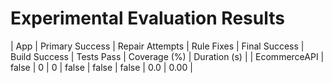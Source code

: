 # Experimental Evaluation Results

| App | Primary Success | Repair Attempts | Rule Fixes | Final Success | Build Success | Tests Pass | Coverage (%) | Duration (s) |
| EcommerceAPI | false | 0 | 0 | false | false | false | 0.0 | 0.00 |
